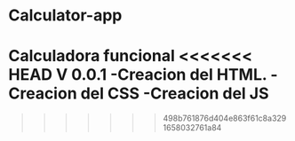 # Calculator-app
Calculadora funcional
<<<<<<< HEAD
V 0.0.1 
-Creacion del HTML.
-Creacion del CSS
-Creacion del JS
=======
>>>>>>> 498b761876d404e863f61c8a3291658032761a84
